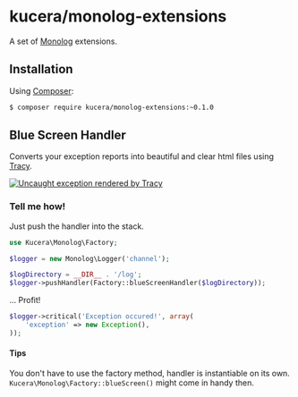 kucera/monolog-extensions
======
A set of [Monolog](http://github.com/seldaek/monolog) extensions.

Installation
------------

Using  [Composer](http://getcomposer.org/):

```sh
$ composer require kucera/monolog-extensions:~0.1.0
```


Blue Screen Handler
------------
Converts your exception reports into beautiful and clear html files using [Tracy](https://github.com/nette/tracy).

[![Uncaught exception rendered by Tracy](http://nette.github.io/tracy/images/tracy-exception.png)](http://nette.github.io/tracy/tracy-exception.html)

### Tell me how!
Just push the handler into the stack.
```php
use Kucera\Monolog\Factory;

$logger = new Monolog\Logger('channel');

$logDirectory = __DIR__ . '/log';
$logger->pushHandler(Factory::blueScreenHandler($logDirectory));
```
… Profit!
```php
$logger->critical('Exception occured!', array(
    'exception' => new Exception(),
));
```

#### Tips
You don't have to use the factory method, handler is instantiable on its own. `Kucera\Monolog\Factory::blueScreen()` might come in handy then.
